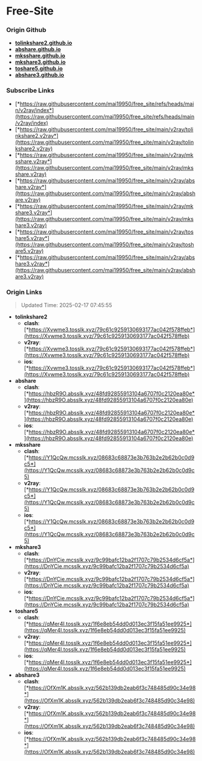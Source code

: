 # Free-Site

### Origin Github

- [**tolinkshare2.github.io**](https://github.com/tolinkshare2/tolinkshare2.github.io)
- [**abshare.github.io**](https://github.com/abshare/abshare.github.io)
- [**mksshare.github.io**](https://github.com/mksshare/mksshare.github.io)
- [**mkshare3.github.io**](https://github.com/mkshare3/mkshare3.github.io)
- [**toshare5.github.io**](https://github.com/toshare5/toshare5.github.io)
- [**abshare3.github.io**](https://github.com/abshare3/abshare3.github.io)

### Subscribe Links

- [*https://raw.githubusercontent.com/mai19950/free_site/refs/heads/main/v2ray/index*](https://raw.githubusercontent.com/mai19950/free_site/refs/heads/main/v2ray/index)
- [*https://raw.githubusercontent.com/mai19950/free_site/main/v2ray/tolinkshare2.v2ray*](https://raw.githubusercontent.com/mai19950/free_site/main/v2ray/tolinkshare2.v2ray)
- [*https://raw.githubusercontent.com/mai19950/free_site/main/v2ray/mksshare.v2ray*](https://raw.githubusercontent.com/mai19950/free_site/main/v2ray/mksshare.v2ray)
- [*https://raw.githubusercontent.com/mai19950/free_site/main/v2ray/abshare.v2ray*](https://raw.githubusercontent.com/mai19950/free_site/main/v2ray/abshare.v2ray)
- [*https://raw.githubusercontent.com/mai19950/free_site/main/v2ray/mkshare3.v2ray*](https://raw.githubusercontent.com/mai19950/free_site/main/v2ray/mkshare3.v2ray)
- [*https://raw.githubusercontent.com/mai19950/free_site/main/v2ray/toshare5.v2ray*](https://raw.githubusercontent.com/mai19950/free_site/main/v2ray/toshare5.v2ray)
- [*https://raw.githubusercontent.com/mai19950/free_site/main/v2ray/abshare3.v2ray*](https://raw.githubusercontent.com/mai19950/free_site/main/v2ray/abshare3.v2ray)

### Origin Links

> Updated Time: 2025-02-17 07:45:55

- **tolinkshare2**
  - **clash**: [*https://Xvwme3.tosslk.xyz/79c61c9259130693177ac042f578ffeb*](https://Xvwme3.tosslk.xyz/79c61c9259130693177ac042f578ffeb)
  - **v2ray**: [*https://Xvwme3.tosslk.xyz/79c61c9259130693177ac042f578ffeb*](https://Xvwme3.tosslk.xyz/79c61c9259130693177ac042f578ffeb)
  - **ios**: [*https://Xvwme3.tosslk.xyz/79c61c9259130693177ac042f578ffeb*](https://Xvwme3.tosslk.xyz/79c61c9259130693177ac042f578ffeb)
- **abshare**
  - **clash**: [*https://hbzR9O.absslk.xyz/48fd92855913104a6707f0c2120ea80e*](https://hbzR9O.absslk.xyz/48fd92855913104a6707f0c2120ea80e)
  - **v2ray**: [*https://hbzR9O.absslk.xyz/48fd92855913104a6707f0c2120ea80e*](https://hbzR9O.absslk.xyz/48fd92855913104a6707f0c2120ea80e)
  - **ios**: [*https://hbzR9O.absslk.xyz/48fd92855913104a6707f0c2120ea80e*](https://hbzR9O.absslk.xyz/48fd92855913104a6707f0c2120ea80e)
- **mksshare**
  - **clash**: [*https://Y1QcQw.mcsslk.xyz/08683c68873e3b763b2e2b62b0c0d9c5*](https://Y1QcQw.mcsslk.xyz/08683c68873e3b763b2e2b62b0c0d9c5)
  - **v2ray**: [*https://Y1QcQw.mcsslk.xyz/08683c68873e3b763b2e2b62b0c0d9c5*](https://Y1QcQw.mcsslk.xyz/08683c68873e3b763b2e2b62b0c0d9c5)
  - **ios**: [*https://Y1QcQw.mcsslk.xyz/08683c68873e3b763b2e2b62b0c0d9c5*](https://Y1QcQw.mcsslk.xyz/08683c68873e3b763b2e2b62b0c0d9c5)
- **mkshare3**
  - **clash**: [*https://DnYCie.mcsslk.xyz/9c99bafc12ba2f1707c79b2534d6cf5a*](https://DnYCie.mcsslk.xyz/9c99bafc12ba2f1707c79b2534d6cf5a)
  - **v2ray**: [*https://DnYCie.mcsslk.xyz/9c99bafc12ba2f1707c79b2534d6cf5a*](https://DnYCie.mcsslk.xyz/9c99bafc12ba2f1707c79b2534d6cf5a)
  - **ios**: [*https://DnYCie.mcsslk.xyz/9c99bafc12ba2f1707c79b2534d6cf5a*](https://DnYCie.mcsslk.xyz/9c99bafc12ba2f1707c79b2534d6cf5a)
- **toshare5**
  - **clash**: [*https://qMer4I.tosslk.xyz/1f6e8eb54dd0d013ec3f15fa51ee9925*](https://qMer4I.tosslk.xyz/1f6e8eb54dd0d013ec3f15fa51ee9925)
  - **v2ray**: [*https://qMer4I.tosslk.xyz/1f6e8eb54dd0d013ec3f15fa51ee9925*](https://qMer4I.tosslk.xyz/1f6e8eb54dd0d013ec3f15fa51ee9925)
  - **ios**: [*https://qMer4I.tosslk.xyz/1f6e8eb54dd0d013ec3f15fa51ee9925*](https://qMer4I.tosslk.xyz/1f6e8eb54dd0d013ec3f15fa51ee9925)
- **abshare3**
  - **clash**: [*https://OfXm1K.absslk.xyz/562b139db2eab6f3c748485d90c34e98*](https://OfXm1K.absslk.xyz/562b139db2eab6f3c748485d90c34e98)
  - **v2ray**: [*https://OfXm1K.absslk.xyz/562b139db2eab6f3c748485d90c34e98*](https://OfXm1K.absslk.xyz/562b139db2eab6f3c748485d90c34e98)
  - **ios**: [*https://OfXm1K.absslk.xyz/562b139db2eab6f3c748485d90c34e98*](https://OfXm1K.absslk.xyz/562b139db2eab6f3c748485d90c34e98)
